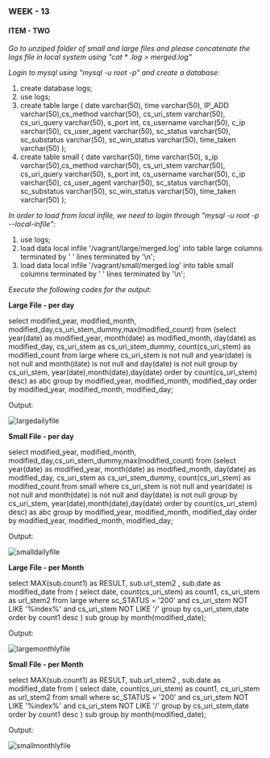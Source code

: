 
### WEEK - 13

#### ITEM - TWO

_Go to unziped folder of small and large files and please concatenate the logs file in local system using "cat * .log > merged.log"_

_Login to mysql using "mysql -u root -p" and create a database:_

1. create database logs;
1. use logs;
1. create table large ( date varchar(50), time varchar(50), IP_ADD varchar(50),cs_method varchar(50), cs_uri_stem varchar(50), cs_uri_query varchar(50), s_port int, cs_username varchar(50), c_ip varchar(50), cs_user_agent varchar(50), sc_status varchar(50), sc_substatus varchar(50), sc_win_status varchar(50), time_taken varchar(50) );
1. create table small ( date varchar(50), time varchar(50), s_ip varchar(50),cs_method varchar(50), cs_uri_stem varchar(50), cs_uri_query varchar(50), s_port int, cs_username varchar(50), c_ip varchar(50), cs_user_agent varchar(50), sc_status varchar(50), sc_substatus varchar(50), sc_win_status varchar(50), time_taken varchar(50) );

_In order to load from local infile, we need to login through "mysql -u root -p --local-infile":_

1. use logs;
1. load data local infile '/vagrant/large/merged.log' into table large columns terminated by ' ' lines terminated by '\n';
1. load data local infile '/vagrant/small/merged.log' into table small columns terminated by ' ' lines terminated by '\n';

_Execute the following codes for the output:_

__Large File - per day__

select modified_year, modified_month, modified_day,cs_uri_stem_dummy,max(modified_count)
from
(select year(date) as modified_year, month(date) as modified_month, day(date) as modified_day, cs_uri_stem as cs_uri_stem_dummy, count(cs_uri_stem) as modified_count
from large
where cs_uri_stem is not null and year(date) is not null and month(date) is not null and day(date) is not null
group by cs_uri_stem, year(date),month(date),day(date)
order by count(cs_uri_stem) desc) as abc
group by modified_year, modified_month, modified_day
order by modified_year, modified_month, modified_day;

Output:

![largedailyfile](https://github.com/illinoistech-itm/aramakrishnan/blob/master/itmd521/week-13/item-two/dlarge2.png)


__Small File - per day__

select modified_year, modified_month, modified_day,cs_uri_stem_dummy,max(modified_count)
     from
     (select year(date) as modified_year, month(date) as modified_month, day(date) as modified_day, cs_uri_stem as cs_uri_stem_dummy, count(cs_uri_stem) as modified_count
     from small
     where cs_uri_stem is not null and year(date) is not null and month(date) is not null and day(date) is not null
     group by cs_uri_stem, year(date),month(date),day(date)
     order by count(cs_uri_stem) desc) as abc
     group by modified_year, modified_month, modified_day
     order by modified_year, modified_month, modified_day;

Output:

![smalldailyfile](https://github.com/illinoistech-itm/aramakrishnan/blob/master/itmd521/week-13/item-two/dsmall2.png)

__Large File - per Month__

select MAX(sub.count1) as RESULT, sub.url_stem2 , sub.date as modified_date from (
select date, count(cs_uri_stem) as count1, cs_uri_stem as url_stem2 from large where sc_STATUS = '200' and cs_uri_stem NOT LIKE '%index%' and cs_uri_stem NOT LIKE '/' 
group by cs_uri_stem,date 
order by count1 desc
) sub
group by month(modified_date);


Output:

![largemonthlyfile](https://github.com/illinoistech-itm/aramakrishnan/blob/master/itmd521/week-13/item-two/mlarge2.png)


__Small File - per Month__


select MAX(sub.count1) as RESULT, sub.url_stem2 , sub.date as modified_date from (
select date, count(cs_uri_stem) as count1, cs_uri_stem as url_stem2 from small where sc_STATUS = '200' and cs_uri_stem NOT LIKE '%index%' and cs_uri_stem NOT LIKE '/' 
group by cs_uri_stem,date 
order by count1 desc
) sub
group by month(modified_date);

Output:

![smallmonthlyfile](https://github.com/illinoistech-itm/aramakrishnan/blob/master/itmd521/week-13/item-two/msmall2.png)

